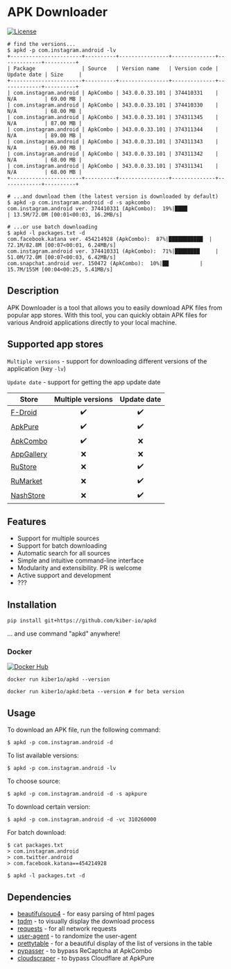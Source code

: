 # APK Downloader

[![License](https://img.shields.io/badge/license-MIT-blue.svg)](https://github.com/your-username/apk-downloader/blob/main/LICENSE)

```shell
# find the versions...
$ apkd -p com.instagram.android -lv
+-----------------------+----------+----------------+--------------+-------------+----------+
| Package               | Source   | Version name   | Version code | Update date | Size     |
+-----------------------+----------+----------------+--------------+-------------+----------+
| com.instagram.android | ApkCombo | 343.0.0.33.101 | 374410331    | N/A         | 69.00 MB |
| com.instagram.android | ApkCombo | 343.0.0.33.101 | 374410330    | N/A         | 68.00 MB |
| com.instagram.android | ApkCombo | 343.0.0.33.101 | 374311345    | N/A         | 87.00 MB |
| com.instagram.android | ApkCombo | 343.0.0.33.101 | 374311344    | N/A         | 89.00 MB |
| com.instagram.android | ApkCombo | 343.0.0.33.101 | 374311343    | N/A         | 69.00 MB |
| com.instagram.android | ApkCombo | 343.0.0.33.101 | 374311342    | N/A         | 68.00 MB |
| com.instagram.android | ApkCombo | 343.0.0.33.101 | 374311341    | N/A         | 68.00 MB |
+-----------------------+----------+----------------+--------------+-------------+----------+

# ...and download them (the latest version is downloaded by default)
$ apkd -p com.instagram.android -d -s apkcombo
com.instagram.android ver. 374410331 (ApkCombo):  19%|████            | 13.5M/72.0M [00:01<00:03, 16.2MB/s]

# ...or use batch downloading
$ apkd -l packages.txt -d
com.facebook.katana ver. 454214928 (ApkCombo):  87%|███████████  | 72.1M/82.8M [00:07<00:01, 6.24MB/s]
com.instagram.android ver. 374410331 (ApkCombo):  71%|████████     | 51.0M/72.0M [00:07<00:03, 6.42MB/s]
com.snapchat.android ver. 150472 (ApkCombo):  10%|██          | 15.7M/155M [00:04<00:25, 5.41MB/s]
```

## Description

APK Downloader is a tool that allows you to easily download APK files from popular app stores. With this tool, you can quickly obtain APK files for various Android applications directly to your local machine.

## Supported app stores
`Multiple versions` - support for downloading different versions of the application (key `-lv`)

`Update date` - support for getting the app update date

| Store                                       | Multiple versions  |    Update date     |
|---------------------------------------------|:------------------:|:------------------:|
| [F-Droid](https://f-droid.org)              | :heavy_check_mark: | :heavy_check_mark: |
| [ApkPure](https://apkpure.com)              | :heavy_check_mark: | :heavy_check_mark: |
| [ApkCombo](https://apkcombo.com)            | :heavy_check_mark: |        :x:         |
| [AppGallery](https://appgallery.huawei.com) |        :x:         |        :x:         |
| [RuStore](https://rustore.ru)               |        :x:         | :heavy_check_mark: |
| [RuMarket](https://ruplay.market)           |        :x:         | :heavy_check_mark: |
| [NashStore](https://nashstore.ru)           |        :x:         | :heavy_check_mark: |

## Features

- Support for multiple sources
- Support for batch downloading
- Automatic search for all sources
- Simple and intuitive command-line interface
- Modularity and extensibility. PR is welcome
- Active support and development
- ???

## Installation
```shell
pip install git+https://github.com/kiber-io/apkd
```

... and use command "apkd" anywhere!

### Docker
[![Docker Hub](https://img.shields.io/badge/Docker%20Hub-Repository-blue?logo=docker)](https://hub.docker.com/r/kiber1o/apkd)
```shell
docker run kiber1o/apkd --version

docker run kiber1o/apkd:beta --version # for beta version
```

## Usage

To download an APK file, run the following command:
```shell
$ apkd -p com.instagram.android -d
```
To list available versions:
```shell
$ apkd -p com.instagram.android -lv
```
To choose source:
```shell
$ apkd -p com.instagram.android -d -s apkpure
```
To download certain version:
```shell
$ apkd -p com.instagram.android -d -vc 310260000
```
For batch download:
```shell
$ cat packages.txt
> com.instagram.android
> com.twitter.android
> com.facebook.katana==454214928

$ apkd -l packages.txt -d
```

## Dependencies
- [beautifulsoup4](https://pypi.org/project/beautifulsoup4/) - for easy parsing of html pages
- [tqdm](https://github.com/tqdm/tqdm/) - to visually display the download process
- [requests](https://pypi.org/project/requests/) - for all network requests
- [user-agent](https://pypi.org/project/user-agent/) - to randomize the user-agent
- [prettytable](https://pypi.org/project/prettytable/) - for a beautiful display of the list of versions in the table
- [pypasser](https://pypi.org/project/PyPasser/) - to bypass ReCaptcha at ApkCombo
- [cloudscraper](https://github.com/VeNoMouS/cloudscraper) - to bypass Cloudflare at ApkPure
